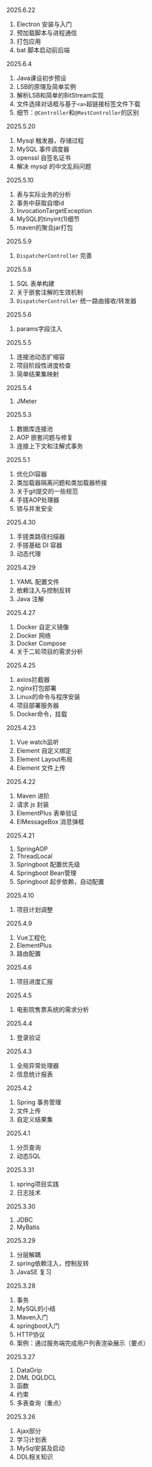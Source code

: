 2025.6.22
1. Electron 安装与入门
2. 预加载脚本与进程通信
3. 打包应用
4. bat 脚本启动前后端

2025.6.4
1. Java课设初步预设
2. LSB的原理及简单实例
3. 解析LSB和简单的BitStream实现
4. 文件选择对话框与基于`<a>`超链接标签文件下载
5. 细节：`@Controller`和`@RestController`的区别

2025.5.20
1. Mysql 触发器，存储过程
2. MySQL 事件调度器
3. openssl 自签名证书
4. 解决 mysql 的中文乱码问题

2025.5.10
1. 表与实际业务的分析
2. 事务中获取自增id
3. InvocationTargetException
4. MySQL的tinyint(1)细节
5. maven的聚合jar打包

2025.5.9
1. `DispatcherController` 完善

2025.5.8
1. SQL 表单构建
2. 关于嵌套注解的生效机制
3. `DispatcherController` 统一路由接收/转发器

2025.5.6
1. params字段注入

2025.5.5
1. 连接池动态扩缩容
2. 项目阶段性进度检查
3. 简单结果集映射

2025.5.4
1. JMeter

2025.5.3
1. 数据库连接池
2. AOP 嵌套问题与修复
3. 连接上下文和注解式事务

2025.5.1
1. 优化DI容器
2. 类加载器隔离问题和类加载器桥接
3. 关于git提交的一些规范
4. 手搓AOP处理器
5. 锁与并发安全

2025.4.30
1. 手搓类路径扫描器
2. 手搓基础 DI 容器
3. 动态代理

2025.4.29
1. YAML 配置文件
2. 依赖注入与控制反转
3. Java 注解

2025.4.27
1. Docker 自定义镜像
2. Docker 网络
3. Docker Compose
4. 关于二轮项目的需求分析

2025.4.25
1. axios拦截器
2. nginx打包部署
3. Linux的命令与程序安装
4. 项目部署服务器
5. Docker命令，挂载

2025.4.23
1. Vue watch监听
2. Element 自定义绑定
3. Element Layout布局
4. Element 文件上传

2025.4.22
1. Maven 进阶
2. 请求 js 封装
3. ElementPlus 表单验证
4. ElMessageBox 消息弹框

2025.4.21
1. SpringAOP
2. ThreadLocal
3. Springboot 配置优先级
4. Springboot Bean管理
5. Springboot 起步依赖，自动配置

2025.4.10
1. 项目计划调整

2025.4.9
1. Vue工程化
2. ElementPlus
3. 路由配置
   
2025.4.6
1. 项目进度汇报

2025.4.5
1. 电影院售票系统的需求分析

2025.4.4
1. 登录验证

2025.4.3
1. 全局异常处理器
2. 信息统计报表

2025.4.2
1. Spring 事务管理
2. 文件上传
3. 自定义结果集

2025.4.1
1. 分页查询
2. 动态SQL

2025.3.31
1. spring项目实践
2. 日志技术
   
2025.3.30
1. JDBC
2. MyBatis
   
2025.3.29
1. 分层解耦
2. spring依赖注入，控制反转
3. JavaSE 复习

2025.3.28
1. 事务
2. MySQL的小结
3. Maven入门
4. springboot入门
5. HTTP协议
6. 案例：通过服务端完成用户列表渲染展示（要点） 

2025.3.27
1. DataGrip
2. DML DQLDCL
3. 函数
4. 约束
5. 多表查询（重点）

2025.3.26
1. Ajax部分
2. 学习计划表
3. MySql安装及启动
4. DDL相关知识

